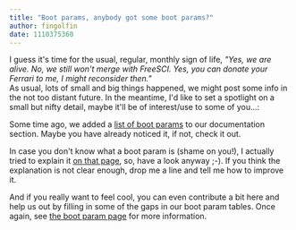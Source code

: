 ```yaml
---
title: "Boot params, anybody got some boot params?"
author: fingolfin
date: 1110375360
---
```


I guess it's time for the usual, regular, monthly sign of life, *"Yes, we are alive. No, we still won't merge with FreeSCI. Yes, you can donate your Ferrari to me, I might reconsider then."*  
As usual, lots of small and big things happened, we might post some info in the not too distant future. In the meantime, I'd like to set a spotlight on a small but nifty detail, maybe it'll be of interest/use to some of you...:

Some time ago, we added a [list of boot params](http://www.scummvm.org/documentation.php?view=bootparam) to our documentation section. Maybe you have already noticed it, if not, check it out.

In case you don't know what a boot param is (shame on you!), I actually tried to explain it [on that page](http://www.scummvm.org/documentation.php?view=bootparam), so, have a look anyway ;-). If you think the explanation is not clear enough, drop me a line and tell me how to improve it.

And if you really want to feel cool, you can even contribute a bit here and help us out by filling in some of the gaps in our boot param tables. Once again, see [the boot param page](http://www.scummvm.org/documentation.php?view=bootparam) for more information.
